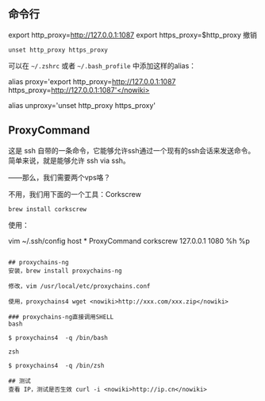 ## 命令行
export http_proxy=<nowiki>http://127.0.0.1:1087</nowiki>
export https_proxy=$http_proxy
撤销

`unset http_proxy https_proxy`

可以在 `~/.zshrc` 或者 `~/.bash_profile` 中添加这样的alias：

alias proxy='export http_proxy=<nowiki>http://127.0.0.1:1087</nowiki> https_proxy=<nowiki>http://127.0.0.1:1087'</nowiki>

alias unproxy='unset http_proxy https_proxy'

## ProxyCommand
这是 ssh 自带的一条命令，它能够允许ssh通过一个现有的ssh会话来发送命令。简单来说，就是能够允许 ssh via ssh。

——那么，我们需要两个vps咯？

不用，我们用下面的一个工具：Corkscrew

`brew install corkscrew`

使用：

vim ~/.ssh/config<syntaxhighlight>
host *
ProxyCommand corkscrew 127.0.0.1 1080 %h %p
```或者，ssh root@example.com -o "ProxyCommand nc -X 5 -x 127.0.0.1:1080 %h %p"

## proxychains-ng
安装，brew install proxychains-ng

修改，vim /usr/local/etc/proxychains.conf

使用，proxychains4 wget <nowiki>http://xxx.com/xxx.zip</nowiki>

### proxychains-ng直接调用SHELL
bash

$ proxychains4  -q /bin/bash

zsh

$ proxychains4  -q /bin/zsh

## 测试
查看 IP，测试是否生效 curl -i <nowiki>http://ip.cn</nowiki>
